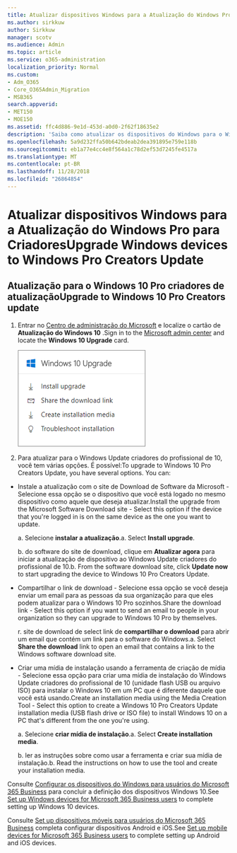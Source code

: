 ```yaml
---
title: Atualizar dispositivos Windows para a Atualização do Windows Pro para Criadores
ms.author: sirkkuw
author: Sirkkuw
manager: scotv
ms.audience: Admin
ms.topic: article
ms.service: o365-administration
localization_priority: Normal
ms.custom:
- Adm_O365
- Core_O365Admin_Migration
- MSB365
search.appverid:
- MET150
- MOE150
ms.assetid: ffc4d886-9e1d-453d-a0d0-2f62f18635e2
description: 'Saiba como atualizar os dispositivos do Windows para o Windows Update criadores do profissional de 10. '
ms.openlocfilehash: 5a9d232ffa50b642bdeab2dea391895e759e118b
ms.sourcegitcommit: eb1a77e4cc4e8f564a1c78d2ef53d7245fe4517a
ms.translationtype: MT
ms.contentlocale: pt-BR
ms.lasthandoff: 11/28/2018
ms.locfileid: "26864854"
---
```

# <a name="upgrade-windows-devices-to-windows-pro-creators-update"></a><span data-ttu-id="bc5f8-103">Atualizar dispositivos Windows para a Atualização do Windows Pro para Criadores</span><span class="sxs-lookup"><span data-stu-id="bc5f8-103">Upgrade Windows devices to Windows Pro Creators Update</span></span>

## <a name="upgrade-to-windows-10-pro-creators-update"></a><span data-ttu-id="bc5f8-104">Atualização para o Windows 10 Pro criadores de atualização</span><span class="sxs-lookup"><span data-stu-id="bc5f8-104">Upgrade to Windows 10 Pro Creators update</span></span>

1. <span data-ttu-id="bc5f8-105">Entrar no [Centro de administração do Microsoft](https://portal.office.com/adminportal/home) e localize o cartão de **Atualização do Windows 10** .</span><span class="sxs-lookup"><span data-stu-id="bc5f8-105">Sign in to the [Microsoft admin center](https://portal.office.com/adminportal/home) and locate the **Windows 10 Upgrade** card.</span></span> 
    
    ![Placa de atualização do Windows 10 no Centro de administração.](media/066f47bf-7b88-4fea-8fd0-82798ea66716.png)
  
2. <span data-ttu-id="bc5f8-p101">Para atualizar para o Windows Update criadores do profissional de 10, você tem várias opções. É possível:</span><span class="sxs-lookup"><span data-stu-id="bc5f8-p101">To upgrade to Windows 10 Pro Creators Update, you have several options. You can:</span></span>
    
- <span data-ttu-id="bc5f8-109">Instale a atualização com o site de Download de Software da Microsoft - Selecione essa opção se o dispositivo que você está logado no mesmo dispositivo como aquele que deseja atualizar.</span><span class="sxs-lookup"><span data-stu-id="bc5f8-109">Install the upgrade from the Microsoft Software Download site - Select this option if the device that you're logged in is on the same device as the one you want to update.</span></span>
    
  <span data-ttu-id="bc5f8-p102">a. Selecione **instalar a atualização**.</span><span class="sxs-lookup"><span data-stu-id="bc5f8-p102">a. Select **Install upgrade**.</span></span>
    
  <span data-ttu-id="bc5f8-p103">b. do software do site de download, clique em **Atualizar agora** para iniciar a atualização de dispositivo ao Windows Update criadores do profissional de 10.</span><span class="sxs-lookup"><span data-stu-id="bc5f8-p103">b. From the software download site, click **Update now** to start upgrading the device to Windows 10 Pro Creators Update.</span></span> 
    
- <span data-ttu-id="bc5f8-114">Compartilhar o link de download - Selecione essa opção se você deseja enviar um email para as pessoas da sua organização para que eles podem atualizar para o Windows 10 Pro sozinhos.</span><span class="sxs-lookup"><span data-stu-id="bc5f8-114">Share the download link - Select this option if you want to send an email to people in your organization so they can upgrade to Windows 10 Pro by themselves.</span></span>
 
   <span data-ttu-id="bc5f8-p104">r. site de download de select link de **compartilhar o download** para abrir um email que contém um link para o software do Windows.</span><span class="sxs-lookup"><span data-stu-id="bc5f8-p104">a. Select **Share the download** link to open an email that contains a link to the Windows software download site.</span></span> 
    
 - <span data-ttu-id="bc5f8-117">Criar uma mídia de instalação usando a ferramenta de criação de mídia - Selecione essa opção para criar uma mídia de instalação do Windows Update criadores do profissional de 10 (unidade flash USB ou arquivo ISO) para instalar o Windows 10 em um PC que é diferente daquele que você está usando.</span><span class="sxs-lookup"><span data-stu-id="bc5f8-117">Create an installation media using the Media Creation Tool - Select this option to create a Windows 10 Pro Creators Update installation media (USB flash drive or ISO file) to install Windows 10 on a PC that's different from the one you're using.</span></span>
    
    <span data-ttu-id="bc5f8-p105">a. Selecione **criar mídia de instalação**.</span><span class="sxs-lookup"><span data-stu-id="bc5f8-p105">a. Select **Create installation media**.</span></span>
    
    <span data-ttu-id="bc5f8-p106">b. ler as instruções sobre como usar a ferramenta e criar sua mídia de instalação.</span><span class="sxs-lookup"><span data-stu-id="bc5f8-p106">b. Read the instructions on how to use the tool and create your installation media.</span></span> 
    
<span data-ttu-id="bc5f8-122">Consulte [Configurar os dispositivos do Windows para usuários do Microsoft 365 Business](set-up-windows-devices.md) para concluir a definição dos dispositivos Windows 10.</span><span class="sxs-lookup"><span data-stu-id="bc5f8-122">See [Set up Windows devices for Microsoft 365 Business users](set-up-windows-devices.md) to complete setting up Windows 10 devices.</span></span> 
  
<span data-ttu-id="bc5f8-123">Consulte [Set up dispositivos móveis para usuários do Microsoft 365 Business](set-up-mobile-devices.md) completa configurar dispositivos Android e iOS.</span><span class="sxs-lookup"><span data-stu-id="bc5f8-123">See [Set up mobile devices for Microsoft 365 Business users](set-up-mobile-devices.md) to complete setting up Android and iOS devices.</span></span> 
  
